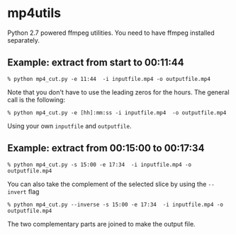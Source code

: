 # mp4utils

Python 2.7 powered ffmpeg utilities. You need to have ffmpeg installed
separately.

Example: extract from start to 00:11:44 
----------------------------------------

    % python mp4_cut.py -e 11:44  -i inputfile.mp4 -o outputfile.mp4 

Note that you don't have to use the leading zeros for the hours. The general
call is the following:

    % python mp4_cut.py -e [hh]:mm:ss -i inputfile.mp4  -o outputfile.mp4

Using your own `inputfile` and `outputfile`.

Example: extract from 00:15:00 to 00:17:34 
-------------------------------------------

    % python mp4_cut.py -s 15:00 -e 17:34  -i inputfile.mp4 -o outputfile.mp4 

You can also take the complement of the selected slice by using the
`--invert` flag

    % python mp4_cut.py --inverse -s 15:00 -e 17:34  -i inputfile.mp4 -o outputfile.mp4 

The two complementary parts are joined to make the output file.
